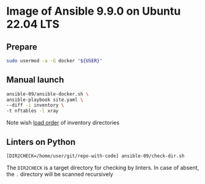 # Image of Ansible 9.9.0 on Ubuntu 22.04 LTS

## Prepare

```bash
sudo usermod -a -G docker "${USER}"
```

## Manual launch

```bash
ansible-09/ansible-docker.sh \
ansible-playbook site.yaml \
--diff -i inventory \
-t nftables -l xray
```

Note wish [load order](https://docs.ansible.com/ansible/latest/inventory_guide/intro_inventory.html#managing-inventory-variable-load-order) of inventory directories

## Linters on Python

```bash
[DIR2CHECK=/home/user/git/repo-with-code] ansible-09/check-dir.sh
```

The `DIR2CHECK` is a target directory for checking by linters. In case of absent, the `.` directory will be scanned recursively
